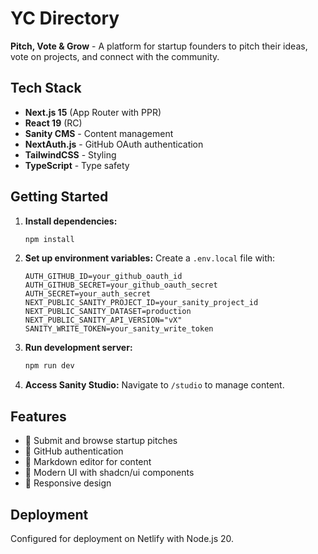 # YC Directory

**Pitch, Vote & Grow** - A platform for startup founders to pitch their ideas, vote on projects, and connect with the community.

## Tech Stack

- **Next.js 15** (App Router with PPR)
- **React 19** (RC)
- **Sanity CMS** - Content management
- **NextAuth.js** - GitHub OAuth authentication
- **TailwindCSS** - Styling
- **TypeScript** - Type safety

## Getting Started

1. **Install dependencies:**

   ```bash
   npm install
   ```

2. **Set up environment variables:**
   Create a `.env.local` file with:

   ```env
   AUTH_GITHUB_ID=your_github_oauth_id
   AUTH_GITHUB_SECRET=your_github_oauth_secret
   AUTH_SECRET=your_auth_secret
   NEXT_PUBLIC_SANITY_PROJECT_ID=your_sanity_project_id
   NEXT_PUBLIC_SANITY_DATASET=production
   NEXT_PUBLIC_SANITY_API_VERSION="vX"
   SANITY_WRITE_TOKEN=your_sanity_write_token
   ```

3. **Run development server:**

   ```bash
   npm run dev
   ```

4. **Access Sanity Studio:**
   Navigate to `/studio` to manage content.

## Features

- 🚀 Submit and browse startup pitches
- 👤 GitHub authentication
- 📝 Markdown editor for content
- 🎨 Modern UI with shadcn/ui components
- 📱 Responsive design

## Deployment

Configured for deployment on Netlify with Node.js 20.
